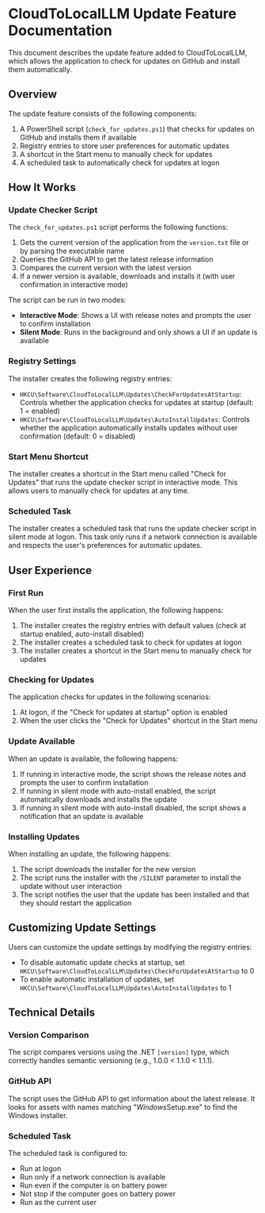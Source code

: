 # CloudToLocalLLM Update Feature Documentation

This document describes the update feature added to CloudToLocalLLM, which allows the application to check for updates on GitHub and install them automatically.

## Overview

The update feature consists of the following components:

1. A PowerShell script (`check_for_updates.ps1`) that checks for updates on GitHub and installs them if available
2. Registry entries to store user preferences for automatic updates
3. A shortcut in the Start menu to manually check for updates
4. A scheduled task to automatically check for updates at logon

## How It Works

### Update Checker Script

The `check_for_updates.ps1` script performs the following functions:

1. Gets the current version of the application from the `version.txt` file or by parsing the executable name
2. Queries the GitHub API to get the latest release information
3. Compares the current version with the latest version
4. If a newer version is available, downloads and installs it (with user confirmation in interactive mode)

The script can be run in two modes:

- **Interactive Mode**: Shows a UI with release notes and prompts the user to confirm installation
- **Silent Mode**: Runs in the background and only shows a UI if an update is available

### Registry Settings

The installer creates the following registry entries:

- `HKCU\Software\CloudToLocalLLM\Updates\CheckForUpdatesAtStartup`: Controls whether the application checks for updates at startup (default: 1 = enabled)
- `HKCU\Software\CloudToLocalLLM\Updates\AutoInstallUpdates`: Controls whether the application automatically installs updates without user confirmation (default: 0 = disabled)

### Start Menu Shortcut

The installer creates a shortcut in the Start menu called "Check for Updates" that runs the update checker script in interactive mode. This allows users to manually check for updates at any time.

### Scheduled Task

The installer creates a scheduled task that runs the update checker script in silent mode at logon. This task only runs if a network connection is available and respects the user's preferences for automatic updates.

## User Experience

### First Run

When the user first installs the application, the following happens:

1. The installer creates the registry entries with default values (check at startup enabled, auto-install disabled)
2. The installer creates a scheduled task to check for updates at logon
3. The installer creates a shortcut in the Start menu to manually check for updates

### Checking for Updates

The application checks for updates in the following scenarios:

1. At logon, if the "Check for updates at startup" option is enabled
2. When the user clicks the "Check for Updates" shortcut in the Start menu

### Update Available

When an update is available, the following happens:

1. If running in interactive mode, the script shows the release notes and prompts the user to confirm installation
2. If running in silent mode with auto-install enabled, the script automatically downloads and installs the update
3. If running in silent mode with auto-install disabled, the script shows a notification that an update is available

### Installing Updates

When installing an update, the following happens:

1. The script downloads the installer for the new version
2. The script runs the installer with the `/SILENT` parameter to install the update without user interaction
3. The script notifies the user that the update has been installed and that they should restart the application

## Customizing Update Settings

Users can customize the update settings by modifying the registry entries:

- To disable automatic update checks at startup, set `HKCU\Software\CloudToLocalLLM\Updates\CheckForUpdatesAtStartup` to 0
- To enable automatic installation of updates, set `HKCU\Software\CloudToLocalLLM\Updates\AutoInstallUpdates` to 1

## Technical Details

### Version Comparison

The script compares versions using the .NET `[version]` type, which correctly handles semantic versioning (e.g., 1.0.0 < 1.1.0 < 1.1.1).

### GitHub API

The script uses the GitHub API to get information about the latest release. It looks for assets with names matching "*Windows*Setup.exe" to find the Windows installer.

### Scheduled Task

The scheduled task is configured to:

- Run at logon
- Run only if a network connection is available
- Run even if the computer is on battery power
- Not stop if the computer goes on battery power
- Run as the current user